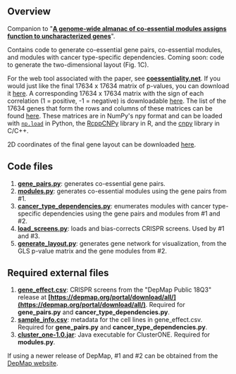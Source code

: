 ## Overview

Companion to "**[A genome-wide almanac of co-essential modules assigns function to uncharacterized genes](https://doi.org/10.1101/827071)**".

Contains code to generate co-essential gene pairs, co-essential modules, and modules with cancer type-specific dependencies. Coming soon: code to generate the two-dimensional layout (Fig. 1C). 

For the web tool associated with the paper, see **[coessentiality.net](http://coessentiality.net/)**. If you would just like the final 17634 x 17634 matrix of p-values, you can download it [here](http://mitra.stanford.edu/bassik/coessentiality/GLS_p.npy). A corresponding 17634 x 17634 matrix with the sign of each correlation (1 = positive, -1 = negative) is downloadable [here](http://mitra.stanford.edu/bassik/coessentiality/GLS_sign.npy). The list of the 17634 genes that form the rows and columns of these matrices can be found [here](http://mitra.stanford.edu/bassik/coessentiality/genes.txt). These matrices are in NumPy's npy format and can be loaded with [`np.load`](https://numpy.org/doc/stable/reference/generated/numpy.load.html) in Python, the [RcppCNPy](https://dirk.eddelbuettel.com/code/rcpp.cnpy.html) library in R, and the [cnpy](https://github.com/rogersce/cnpy) library in C/C++. 

2D coordinates of the final gene layout can be downloaded [here](https://github.com/kundajelab/coessentiality/blob/master/vizdf.tsv). 

## Code files

1. **[gene_pairs.py](https://github.com/kundajelab/coessentiality/blob/master/gene_pairs.py)**: generates co-essential gene pairs.
2. **[modules.py](https://github.com/kundajelab/coessentiality/blob/master/modules.py)**: generates co-essential modules using the gene pairs from #1.
3. **[cancer_type_dependencies.py](https://github.com/kundajelab/coessentiality/blob/master/cancer_type_dependencies.py)**: enumerates modules with cancer type-specific dependencies using the gene pairs and modules from #1 and #2.
4. **[load_screens.py](https://github.com/kundajelab/coessentiality/blob/master/load_screens.py)**: loads and bias-corrects CRISPR screens. Used by #1 and #3.
5. **[generate_layout.py](https://github.com/kundajelab/coessentiality/blob/master/generate_layout.py)**: generates gene network for visualization, from the GLS p-value matrix and the gene modules from #2.

## Required external files

1. **[gene_effect.csv](https://ndownloader.figshare.com/files/12704099)**: CRISPR screens from the "DepMap Public 18Q3" release at **[https://depmap.org/portal/download/all/](https://depmap.org/portal/download/all/)**. Required for **gene_pairs.py** and **cancer_type_dependencies.py**.
2. **[sample_info.csv](https://ndownloader.figshare.com/files/12704612)**: metadata for the cell lines in gene_effect.csv. Required for **gene_pairs.py** and **cancer_type_dependencies.py**.
3. **[cluster_one-1.0.jar](https://www.paccanarolab.org/static_content/clusterone/cluster_one-1.0.jar)**: Java executable for ClusterONE. Required for **modules.py**.

If using a newer release of DepMap, #1 and #2 can be obtained from the [DepMap website](https://depmap.org/portal/download/all/).
